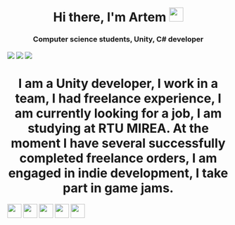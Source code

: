 <h1 align="center">Hi there, I'm Artem</a> 
<img src="https://github.com/blackcater/blackcater/raw/main/images/Hi.gif" height="32"/></h1>
<h3 align="center">Computer science students, Unity, C# developer</h3>

<img align="center" src="https://github-profile-summary-cards.vercel.app/api/cards/profile-details?username=GorIspolkom&theme=solarized_dark" />
<img align="center" src="https://github-profile-summary-cards.vercel.app/api/cards/most-commit-language?username=GorIspolkom&theme=solarized_dark" />
<img align="center" src="https://github-profile-summary-cards.vercel.app/api/cards/stats?username=GorIspolkom&theme=solarized_dark" />

<h1 align="center">I am a Unity developer, I work in a team, I had freelance experience, I am currently looking for a job, I am studying at RTU MIREA.
At the moment I have several successfully completed freelance orders, I am engaged in indie development, I take part in game jams.</h1>

<img height="32" width="32" src="https://unpkg.com/simple-icons@v6/icons/unity.svg" />
<img height="32" width="32" src="https://unpkg.com/simple-icons@v6/icons/csharp.svg" />
<img height="32" width="32" src="https://unpkg.com/simple-icons@v6/icons/dotnet.svg" />
<img height="32" width="32" src="https://unpkg.com/simple-icons@v6/icons/blender.svg" />
<img height="32" width="32" src="https://unpkg.com/simple-icons@v6/icons/adobephotoshop.svg" />


